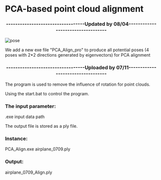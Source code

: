 # PCA-based point cloud alignment

### <p align="center">----------------------------------Updated by 08/04----------------------------------</p>

![pose](https://user-images.githubusercontent.com/65271555/182795971-16e595a9-65d2-4f2e-95a3-ba8a6c9de135.jpg)

We add a new exe file "PCA_Align_pro" to produce all potential poses (4 poses with 2*2 directions generated by eigenvectors) for PCA alignment

### <p align="center">----------------------------------Uploaded by 07/11----------------------------------</p>

The program is used to remove the influence of rotation for point clouds.

Using the start.bat to control the program.

### The input parameter:

  .exe input data path

The output file is stored as a ply file.

### Instance:

  PCA_Align.exe airplane_0709.ply

### Output:

  airplane_0709_Align.ply
